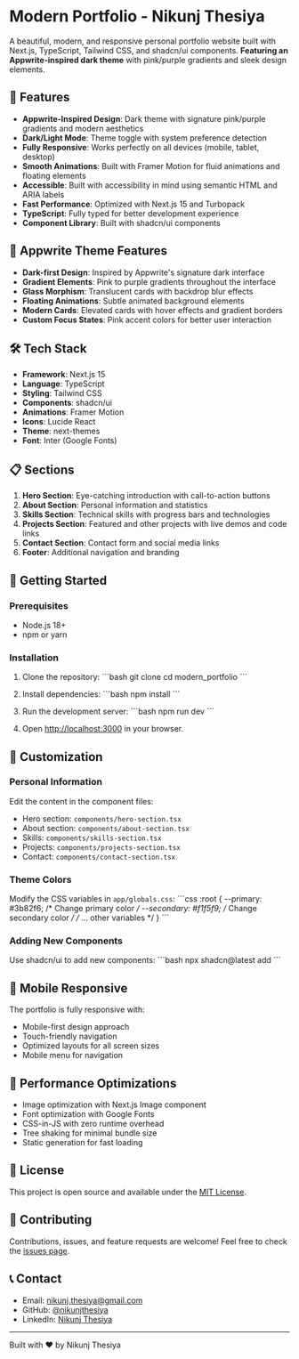 # Modern Portfolio - Nikunj Thesiya

A beautiful, modern, and responsive personal portfolio website built with Next.js, TypeScript, Tailwind CSS, and shadcn/ui components. **Featuring an Appwrite-inspired dark theme** with pink/purple gradients and sleek design elements.

## 🚀 Features

- **Appwrite-Inspired Design**: Dark theme with signature pink/purple gradients and modern aesthetics
- **Dark/Light Mode**: Theme toggle with system preference detection  
- **Fully Responsive**: Works perfectly on all devices (mobile, tablet, desktop)
- **Smooth Animations**: Built with Framer Motion for fluid animations and floating elements
- **Accessible**: Built with accessibility in mind using semantic HTML and ARIA labels
- **Fast Performance**: Optimized with Next.js 15 and Turbopack
- **TypeScript**: Fully typed for better development experience
- **Component Library**: Built with shadcn/ui components

## 🎨 Appwrite Theme Features

- **Dark-first Design**: Inspired by Appwrite's signature dark interface
- **Gradient Elements**: Pink to purple gradients throughout the interface
- **Glass Morphism**: Translucent cards with backdrop blur effects
- **Floating Animations**: Subtle animated background elements
- **Modern Cards**: Elevated cards with hover effects and gradient borders
- **Custom Focus States**: Pink accent colors for better user interaction

## 🛠️ Tech Stack

- **Framework**: Next.js 15
- **Language**: TypeScript
- **Styling**: Tailwind CSS
- **Components**: shadcn/ui
- **Animations**: Framer Motion
- **Icons**: Lucide React
- **Theme**: next-themes
- **Font**: Inter (Google Fonts)

## 📋 Sections

1. **Hero Section**: Eye-catching introduction with call-to-action buttons
2. **About Section**: Personal information and statistics
3. **Skills Section**: Technical skills with progress bars and technologies
4. **Projects Section**: Featured and other projects with live demos and code links
5. **Contact Section**: Contact form and social media links
6. **Footer**: Additional navigation and branding

## 🚀 Getting Started

### Prerequisites

- Node.js 18+ 
- npm or yarn

### Installation

1. Clone the repository:
\`\`\`bash
git clone <repository-url>
cd modern_portfolio
\`\`\`

2. Install dependencies:
\`\`\`bash
npm install
\`\`\`

3. Run the development server:
\`\`\`bash
npm run dev
\`\`\`

4. Open [http://localhost:3000](http://localhost:3000) in your browser.

## 🎨 Customization

### Personal Information
Edit the content in the component files:
- Hero section: `components/hero-section.tsx`
- About section: `components/about-section.tsx`
- Skills: `components/skills-section.tsx`
- Projects: `components/projects-section.tsx`
- Contact: `components/contact-section.tsx`

### Theme Colors
Modify the CSS variables in `app/globals.css`:
\`\`\`css
:root {
  --primary: #3b82f6; /* Change primary color */
  --secondary: #f1f5f9; /* Change secondary color */
  /* ... other variables */
}
\`\`\`

### Adding New Components
Use shadcn/ui to add new components:
\`\`\`bash
npx shadcn@latest add <component-name>
\`\`\`

## 📱 Mobile Responsive

The portfolio is fully responsive with:
- Mobile-first design approach
- Touch-friendly navigation
- Optimized layouts for all screen sizes
- Mobile menu for navigation

## 🔧 Performance Optimizations

- Image optimization with Next.js Image component
- Font optimization with Google Fonts
- CSS-in-JS with zero runtime overhead
- Tree shaking for minimal bundle size
- Static generation for fast loading

## 📄 License

This project is open source and available under the [MIT License](LICENSE).

## 🤝 Contributing

Contributions, issues, and feature requests are welcome! Feel free to check the [issues page](issues).

## 📞 Contact

- Email: nikunj.thesiya@gmail.com
- GitHub: [@nikunjthesiya](https://github.com/nikunjthesiya)
- LinkedIn: [Nikunj Thesiya](https://linkedin.com/in/nikunjthesiya)

---

Built with ❤️ by Nikunj Thesiya
